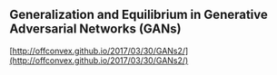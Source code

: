 ## Generalization and Equilibrium in Generative Adversarial Networks (GANs)
  
  [http://offconvex.github.io/2017/03/30/GANs2/](http://offconvex.github.io/2017/03/30/GANs2/)